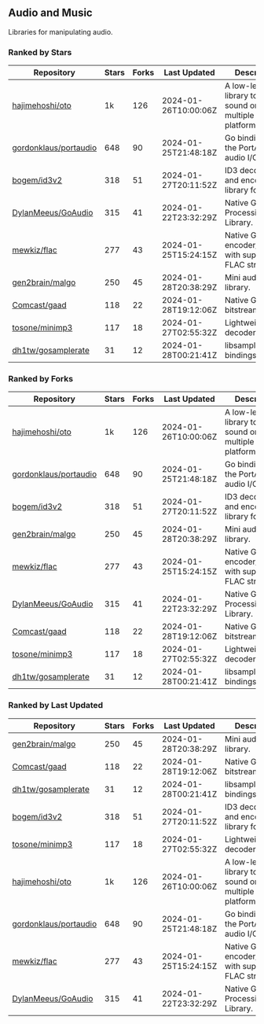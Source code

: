 ## Audio and Music

Libraries for manipulating audio.

### Ranked by Stars

| Repository | Stars | Forks | Last Updated | Description | 
|------------|-------|-------|--------------|-------------|
| [hajimehoshi/oto](https://github.com/hajimehoshi/oto) | 1k | 126 | 2024-01-26T10:00:06Z |  A low-level library to play sound on multiple platforms. |
| [gordonklaus/portaudio](https://github.com/gordonklaus/portaudio) | 648 | 90 | 2024-01-25T21:48:18Z |  Go bindings for the PortAudio audio I/O library. |
| [bogem/id3v2](https://github.com/bogem/id3v2) | 318 | 51 | 2024-01-27T20:11:52Z |  ID3 decoding and encoding library for Go. |
| [DylanMeeus/GoAudio](https://github.com/DylanMeeus/GoAudio) | 315 | 41 | 2024-01-22T23:32:29Z |  Native Go Audio Processing Library. |
| [mewkiz/flac](https://github.com/mewkiz/flac) | 277 | 43 | 2024-01-25T15:24:15Z |  Native Go FLAC encoder/decoder with support for FLAC streams. |
| [gen2brain/malgo](https://github.com/gen2brain/malgo) | 250 | 45 | 2024-01-28T20:38:29Z |  Mini audio library. |
| [Comcast/gaad](https://github.com/Comcast/gaad) | 118 | 22 | 2024-01-28T19:12:06Z |  Native Go AAC bitstream parser. |
| [tosone/minimp3](https://github.com/tosone/minimp3) | 117 | 18 | 2024-01-27T02:55:32Z |  Lightweight MP3 decoder library. |
| [dh1tw/gosamplerate](https://github.com/dh1tw/gosamplerate) | 31 | 12 | 2024-01-28T00:21:41Z |  libsamplerate bindings for go. |

### Ranked by Forks

| Repository | Stars | Forks | Last Updated | Description | 
|------------|-------|-------|--------------|-------------|
| [hajimehoshi/oto](https://github.com/hajimehoshi/oto) | 1k | 126 | 2024-01-26T10:00:06Z |  A low-level library to play sound on multiple platforms. |
| [gordonklaus/portaudio](https://github.com/gordonklaus/portaudio) | 648 | 90 | 2024-01-25T21:48:18Z |  Go bindings for the PortAudio audio I/O library. |
| [bogem/id3v2](https://github.com/bogem/id3v2) | 318 | 51 | 2024-01-27T20:11:52Z |  ID3 decoding and encoding library for Go. |
| [gen2brain/malgo](https://github.com/gen2brain/malgo) | 250 | 45 | 2024-01-28T20:38:29Z |  Mini audio library. |
| [mewkiz/flac](https://github.com/mewkiz/flac) | 277 | 43 | 2024-01-25T15:24:15Z |  Native Go FLAC encoder/decoder with support for FLAC streams. |
| [DylanMeeus/GoAudio](https://github.com/DylanMeeus/GoAudio) | 315 | 41 | 2024-01-22T23:32:29Z |  Native Go Audio Processing Library. |
| [Comcast/gaad](https://github.com/Comcast/gaad) | 118 | 22 | 2024-01-28T19:12:06Z |  Native Go AAC bitstream parser. |
| [tosone/minimp3](https://github.com/tosone/minimp3) | 117 | 18 | 2024-01-27T02:55:32Z |  Lightweight MP3 decoder library. |
| [dh1tw/gosamplerate](https://github.com/dh1tw/gosamplerate) | 31 | 12 | 2024-01-28T00:21:41Z |  libsamplerate bindings for go. |

### Ranked by Last Updated

| Repository | Stars | Forks | Last Updated | Description | 
|------------|-------|-------|--------------|-------------|
| [gen2brain/malgo](https://github.com/gen2brain/malgo) | 250 | 45 | 2024-01-28T20:38:29Z |  Mini audio library. |
| [Comcast/gaad](https://github.com/Comcast/gaad) | 118 | 22 | 2024-01-28T19:12:06Z |  Native Go AAC bitstream parser. |
| [dh1tw/gosamplerate](https://github.com/dh1tw/gosamplerate) | 31 | 12 | 2024-01-28T00:21:41Z |  libsamplerate bindings for go. |
| [bogem/id3v2](https://github.com/bogem/id3v2) | 318 | 51 | 2024-01-27T20:11:52Z |  ID3 decoding and encoding library for Go. |
| [tosone/minimp3](https://github.com/tosone/minimp3) | 117 | 18 | 2024-01-27T02:55:32Z |  Lightweight MP3 decoder library. |
| [hajimehoshi/oto](https://github.com/hajimehoshi/oto) | 1k | 126 | 2024-01-26T10:00:06Z |  A low-level library to play sound on multiple platforms. |
| [gordonklaus/portaudio](https://github.com/gordonklaus/portaudio) | 648 | 90 | 2024-01-25T21:48:18Z |  Go bindings for the PortAudio audio I/O library. |
| [mewkiz/flac](https://github.com/mewkiz/flac) | 277 | 43 | 2024-01-25T15:24:15Z |  Native Go FLAC encoder/decoder with support for FLAC streams. |
| [DylanMeeus/GoAudio](https://github.com/DylanMeeus/GoAudio) | 315 | 41 | 2024-01-22T23:32:29Z |  Native Go Audio Processing Library. |

